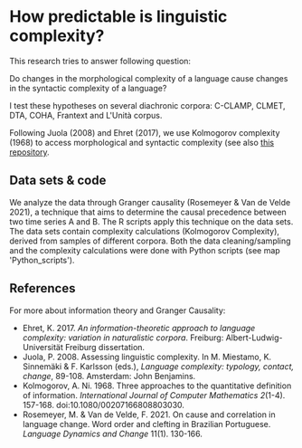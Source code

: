 # How predictable is linguistic complexity?

This research tries to answer following question:

Do changes in the morphological complexity of a language cause changes in the syntactic complexity of a language?

I test these hypotheses on several diachronic corpora: C-CLAMP, CLMET, DTA, COHA, Frantext and L'Unità corpus.

Following Juola (2008) and Ehret (2017), we use Kolmogorov complexity (1968) to access morphological and syntactic complexity (see also [this repository](https://github.com/julienijs/Linguistic-complexity).

## Data sets & code
We analyze the data through Granger causality (Rosemeyer & Van de Velde 2021), a technique that aims to determine the causal precedence between two time series A and B. The R scripts apply this technique on the data sets. The data sets contain complexity calculations (Kolmogorov Complexity), derived from samples of different corpora. Both the data cleaning/sampling and the complexity calculations were done with Python scripts (see map 'Python_scripts'). 

## References
For more about information theory and Granger Causality:
- Ehret, K. 2017. *An information-theoretic approach to language complexity: variation in naturalistic corpora*. Freiburg: Albert-Ludwig-Universität Freiburg dissertation.
- Juola, P. 2008. Assessing linguistic complexity. In M. Miestamo, K. Sinnemäki & F. Karlsson (eds.), *Language complexity: typology, contact, change*, 89-108. Amsterdam: John Benjamins.
- Kolmogorov, A. Ni. 1968. Three approaches to the quantitative definition of information. *International Journal of Computer Mathematics 2*(1-4). 157-168. doi:10.1080/00207166808803030.
- Rosemeyer, M. & Van de Velde, F. 2021. On cause and correlation in language change. Word order and clefting in Brazilian Portuguese. *Language Dynamics and Change* 11(1). 130-166.
